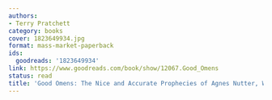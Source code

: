 ```yaml
---
authors:
- Terry Pratchett
category: books
cover: 1823649934.jpg
format: mass-market-paperback
ids:
  goodreads: '1823649934'
link: https://www.goodreads.com/book/show/12067.Good_Omens
status: read
title: 'Good Omens: The Nice and Accurate Prophecies of Agnes Nutter, Witch'
---
```

